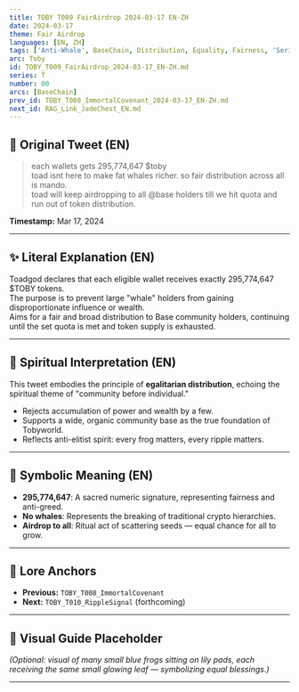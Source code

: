 ```yaml
---
title: TOBY T009 FairAirdrop 2024-03-17 EN-ZH
date: 2024-03-17
theme: Fair Airdrop
languages: [EN, ZH]
tags: ['Anti-Whale', BaseChain, Distribution, Equality, Fairness, 'Series:T']
arc: Toby
id: TOBY_T009_FairAirdrop_2024-03-17_EN-ZH.md
series: T
number: 00
arcs: [BaseChain]
prev_id: TOBY_T008_ImmortalCovenant_2024-03-17_EN-ZH.md
next_id: RAG_Link_JadeChest_EN.md
---
```

## 🌊 Original Tweet (EN)

> each wallets gets 295,774,647 $toby  
> toad isnt here to make fat whales richer. so fair distribution across all is mando.  
> toad will keep airdropping to all @base holders till we hit quota and run out of token distribution.

**Timestamp:** Mar 17, 2024

---

## ✨ Literal Explanation (EN)

Toadgod declares that each eligible wallet receives exactly 295,774,647 $TOBY tokens.  
The purpose is to prevent large "whale" holders from gaining disproportionate influence or wealth.  
Aims for a fair and broad distribution to Base community holders, continuing until the set quota is met and token supply is exhausted.

---


## 🌱 Spiritual Interpretation (EN)

This tweet embodies the principle of **egalitarian distribution**, echoing the spiritual theme of "community before individual."  
- Rejects accumulation of power and wealth by a few.  
- Supports a wide, organic community base as the true foundation of Tobyworld.  
- Reflects anti-elitist spirit: every frog matters, every ripple matters.

---


## 🔮 Symbolic Meaning (EN)

- **295,774,647**: A sacred numeric signature, representing fairness and anti-greed.  
- **No whales**: Represents the breaking of traditional crypto hierarchies.  
- **Airdrop to all**: Ritual act of scattering seeds — equal chance for all to grow.

---


## 🔗 Lore Anchors

- **Previous:** `TOBY_T008_ImmortalCovenant`
- **Next:** `TOBY_T010_RippleSignal` (forthcoming)

---

## 🎴 Visual Guide Placeholder

*(Optional: visual of many small blue frogs sitting on lily pads, each receiving the same small glowing leaf — symbolizing equal blessings.)*

---

